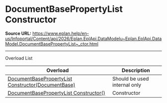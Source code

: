 # DocumentBasePropertyList Constructor

**Source URL:** https://www.eplan.help/en-us/Infoportal/Content/api/2026/Eplan.EplApi.DataModelu~Eplan.EplApi.DataModel.DocumentBasePropertyList~_ctor.html

---

Overload List

| Overload | Description |
| --- | --- |
| [DocumentBasePropertyList Constructor(DocumentBase)](Eplan.EplApi.DataModelu~Eplan.EplApi.DataModel.DocumentBasePropertyList~_ctor(DocumentBase).html) | Should be used internal only |
| [DocumentBasePropertyList Constructor()](Eplan.EplApi.DataModelu~Eplan.EplApi.DataModel.DocumentBasePropertyList~_ctor().html) | Constructor |
